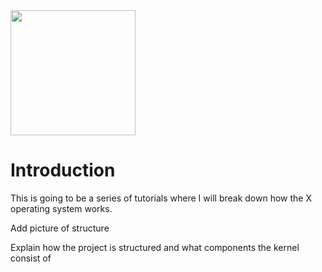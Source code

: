 <img src="https://github.com/bjornbrodtkorb/BlackOS/blob/master/BlackOS%20Graphics/black_os_logo_trim.png" width="200">

# Introduction

This is going to be a series of tutorials where I will break down how the X operating system works.

Add picture of structure

Explain how the project is structured and what components the kernel consist of

